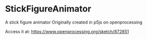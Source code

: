 # StickFigureAnimator
 A stick figure animator
Originally created in p5js on openprocessing

Access it at: https://www.openprocessing.org/sketch/872851
